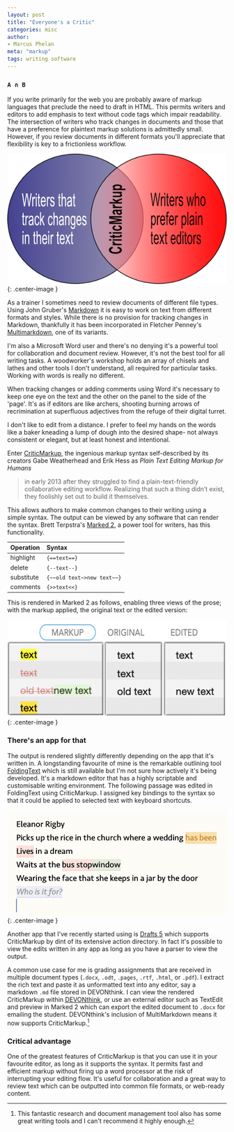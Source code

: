 ```yaml
---
layout: post
title: "Everyone's a Critic"
categories: misc
author:
- Marcus Phelan
meta: "markup"
tags: writing software
---
```


### `A ∩ B`
If you write primarily for the web you are probably aware of markup languages that preclude the need to draft in HTML. This permits writers and editors to add emphasis to text without code tags which impair readability. The intersection of writers who track changes in documents and those that have a preference for plaintext markup solutions is admittedly small. However, if you review documents in different formats you'll appreciate that flexibility is key to a frictionless workflow.

![AB](/assets/images/ab.png){: .center-image }

As a trainer I sometimes need to review documents of different file types. Using John Gruber's [Markdown](https://daringfireball.net/projects/markdown/) it is easy to work on text from different formats and styles. While there is no provision for tracking changes in Markdown, thankfully it has been incorporated in Fletcher Penney's [Multimarkdown](https://fletcherpenney.net/multimarkdown/), one of its variants.


I'm also a Microsoft Word user and there's no denying it's a powerful tool for collaboration and document review. However, it's not the best tool for all writing tasks. A woodworker's workshop holds an array of chisels and lathes and other tools I don't understand, all required for particular tasks. Working with words is really no different. 

When tracking changes or adding comments using Word it's necessary to keep one eye on the text and the other on the panel to the side of the 'page'. It's as if editors are like archers, shooting burning arrows of recrimination at superfluous adjectives from the refuge of their digital turret.

I don't like to edit from a distance.  I prefer to feel my hands on the words like a baker kneading a lump of dough into the desired shape- not always consistent or elegant, but at least honest and intentional.

Enter [CriticMarkup](http://criticmarkup.com), the ingenious markup syntax self-described by its creators Gabe Weatherhead and Erik Hess as _Plain Text Editing Markup for Humans_

> in early 2013 after they struggled to find a plain-text-friendly collaborative editing workflow. Realizing that such a thing didn’t exist, they foolishly set out to build it themselves.

This allows authors to make common changes to their writing using a simple syntax. The output can be viewed by any software that can render the syntax. Brett Terpstra's [Marked 2](https://marked2app.com), a power tool for writers, has this functionality.


|Operation|Syntax|
|:--|:--|
|highlight|`{==text==}`|
|delete|`{--text--}`|
|substitute|`{~~old text~>new text~~}`|
|comments|`{>>text<<}`|

This is rendered in Marked 2 as follows, enabling three views of the prose; with the markup applied, the original text or the edited version:

![CriticMArkup Syntax](/assets/images/critic.png){: .center-image }


### There's an app for that
The output is rendered slightly differently depending on the app that it's written in. A longstanding favourite of mine is the remarkable outlining tool [FoldingText](https://www.foldingtext.com) which is still available but I'm not sure how actively it's being developed. It's a markdown editor that has a highly scriptable and customisable writing environment. The following passage was edited in FoldingText using CriticMarkup. I assigned key bindings to the syntax so that it could be applied to selected text with keyboard shortcuts.

![FoldingText](/assets/images/folding.png){: .center-image }

Another app that I've recently started using is [Drafts 5](https://getdrafts.com) which supports CriticMarkup by dint of its extensive action directory.  In fact it's possible to view the edits written in any app as long as you have a parser to view the output.

A common use case for me is grading assignments that are received in multiple document types (`.docx`, `.odt`, `.pages`, `.rtf`, `.html`, or `.pdf`). I extract the rich text and paste it as unformatted text into any editor, say a markdown `.md` file stored in DEVONthink. I can view the rendered CriticMarkup within [DEVONthink](https://www.devontechnologies.com/apps/devonthink), or use an external editor such as TextEdit and preview in Marked 2 which can export the edited document to `.docx` for emailing the student. DEVONthink's inclusion of MultiMarkdown means it now supports CriticMarkup.[^1]

[^1]: This fantastic research and document management tool also has some great writing tools and I can't recommend it highly enough.

### Critical advantage

One of the greatest features of CriticMarkup is that you can use it in your favourite editor, as long as it supports the syntax. It permits fast and efficient markup without firing up a word processor at the risk of interrupting your editing flow. It's useful for collaboration and a great way to review text which can be outputted into common file formats, or web-ready content.